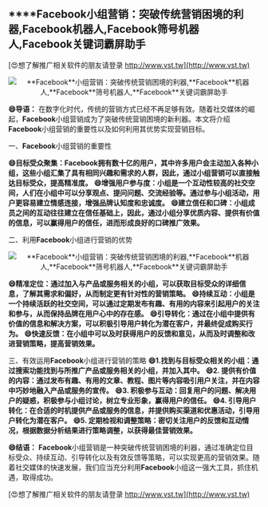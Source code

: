 ## ****Facebook**小组营销：突破传统营销困境的利器,**Facebook**机器人,**Facebook**筛号机器人,**Facebook**关键词霸屏助手**

[😍想了解推广相关软件的朋友请登录 http://www.vst.tw](http://www.vst.tw)

 <center><img src="https://vst.tw/MP4/tuiguang/png/4.png" alt="**Facebook**小组营销：突破传统营销困境的利器,**Facebook**机器人,**Facebook**筛号机器人,**Facebook**关键词霸屏助手"></center>

**😄导语：**
在数字化时代，传统的营销方式已经不再足够有效。随着社交媒体的崛起，**Facebook**小组营销成为了突破传统营销困境的新利器。本文将介绍**Facebook**小组营销的重要性以及如何利用其优势实现营销目标。

一、**Facebook**小组营销的重要性

**😄目标受众聚集：**Facebook**拥有数十亿的用户，其中许多用户会主动加入各种小组，这些小组汇集了具有相同兴趣和需求的人群，因此，通过小组营销可以直接触达目标受众，提高精准度。**
**😄增强用户参与度：小组是一个互动性较高的社交空间，人们在小组中可以分享观点、提问问题、交流经验等。通过参与小组活动，用户更容易建立情感连接，增强品牌认知度和忠诚度。**
**😄建立信任和口碑：小组成员之间的互动往往建立在信任基础上，因此，通过小组分享优质内容、提供有价值的信息，可以赢得用户的信任，进而形成良好的口碑推广效果。**

二、利用**Facebook**小组进行营销的优势

 <center><img src="https://vst.tw/MP4/tuiguang/png/6.png" alt="**Facebook**小组营销：突破传统营销困境的利器,**Facebook**机器人,**Facebook**筛号机器人,**Facebook**关键词霸屏助手"></center>

**😄精准定位：通过加入与产品或服务相关的小组，可以获取目标受众的详细信息，了解其需求和偏好，从而制定更有针对性的营销策略。**
**😄持续互动：小组是一个持续活跃的社交空间，可以通过定期发布有趣、有用的内容来引起用户的关注和参与，从而保持品牌在用户心中的存在感。**
**😄引导转化：通过在小组中提供有价值的信息和解决方案，可以积极引导用户转化为潜在客户，并最终促成购买行为。**
**😄快速反馈：在小组中可以及时获得用户的反馈和意见，从而及时调整和改进营销策略，提高营销效果。**

三、有效运用**Facebook**小组进行营销的策略
**😄1.找到与目标受众相关的小组：通过搜索功能找到与所推广产品或服务相关的小组，并加入其中。**
**😄2. 提供有价值的内容：通过发布有趣、有用的文章、教程、图片等内容吸引用户关注，并在内容中巧妙地融入产品或服务的宣传。**
**😄3. 积极参与互动：回复用户的问题、解决用户的疑惑，积极参与小组讨论，树立专业形象，赢得用户的信任。**
**😄4. 引导用户转化：在合适的时机提供产品或服务的信息，并提供购买渠道和优惠活动，引导用户转化为潜在客户。**
**😄5. 定期检视和调整策略：密切关注用户的反馈和互动情况，根据数据分析结果进行策略调整，以获得最佳营销效果。**

**😄结语：**
**Facebook**小组营销是一种突破传统营销困境的利器，通过准确定位目标受众、持续互动、引导转化以及有效反馈等策略，可以实现更高的营销效果。随着社交媒体的快速发展，我们应当充分利用**Facebook**小组这一强大工具，抓住机遇，取得成功。

[😍想了解推广相关软件的朋友请登录 http://www.vst.tw](http://www.vst.tw)



